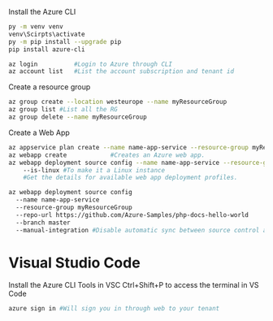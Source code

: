 Install the Azure CLI
```sh
py -m venv venv
venv\Scirpts\activate
py -m pip install --upgrade pip
pip install azure-cli

az login          #Login to Azure through CLI
az account list   #List the account subscription and tenant id
```

Create a resource group
```sh
az group create --location westeurope --name myResourceGroup
az group list #List all the RG
az group delete --name myResourceGroup

```

Create a Web App 
```sh
az appservice plan create --name name-app-service --resource-group myResourceGroup   #Creates an App Service plan.
az webapp create            #Creates an Azure web app.
az webapp deployment source config --name name-app-service --resource-group myResourceGroup 
    --is-linux #To make it a Linux instance
    #Get the details for available web app deployment profiles.

az webapp deployment source config 
  --name name-app-service 
  --resource-group myResourceGroup 
  --repo-url https://github.com/Azure-Samples/php-docs-hello-world 
  --branch master 
  --manual-integration #Disable automatic sync between source control and web. 
```


# Visual Studio Code
Install the Azure CLI Tools in VSC
Ctrl+Shift+P to access the terminal in VS Code
```sh
azure sign in #Will sign you in through web to your tenant
```

